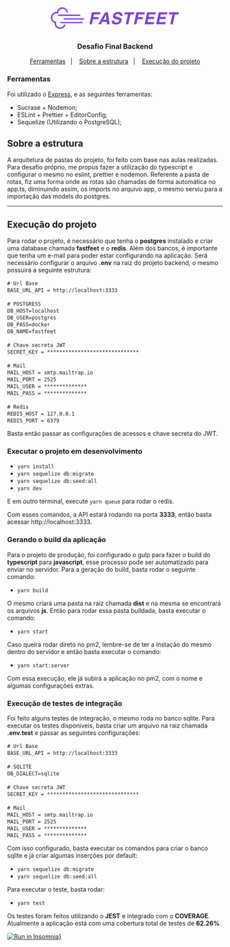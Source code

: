 <h1 align="center">
  <img alt="Fastfeet" title="Fastfeet" src=".github/logo.png" width="300px" />
</h1>

<h3 align="center">
  Desafio Final Backend
</h3>

<p align="center">
<a href="#ferramentas">Ferramentas</a>&nbsp;&nbsp;&nbsp;|&nbsp;&nbsp;&nbsp;
  <a href="#sobre-a-estrutura">Sobre a estrutura</a>&nbsp;&nbsp;&nbsp;|&nbsp;&nbsp;&nbsp;
  <a href="#execução-do-projeto">Execução do projeto</a>
</p>

### **Ferramentas**

Foi utilizado o [Express](https://expressjs.com/), e as seguintes ferramentas:

- Sucrase + Nodemon;
- ESLint + Prettier + EditorConfig;
- Sequelize (Utilizando o PostgreSQL);

## Sobre a estrutura

A arquitetura de pastas do projeto, foi feito com base nas aulas realizadas. Para desafio próprio, me propus fazer a utilização do typescript e configurar o mesmo no eslint, prettier e nodemon. Referente a pasta de rotas, fiz uma forma onde as rotas são chamadas de forma automática no app.ts, diminuindo assim, os imports no arquivo app, o mesmo serviu para a importação das models do postgres.

---

## Execução do projeto

Para rodar o projeto, é necessário que tenha o **postgres** instalado e criar uma database chamada **fastfeet** e o **redis**. Além dos bancos, é importante que tenha um e-mail para poder estar configurando na aplicação. Será necessário configurar o arquivo **.env** na raiz do projeto backend, o mesmo possuirá a seguinte estrutura:

```
# Url Base
BASE_URL_API = http://localhost:3333

# POSTGRESS
DB_HOST=localhost
DB_USER=postgres
DB_PASS=docker
DB_NAME=fastfeet

# Chave secreta JWT
SECRET_KEY = ******************************

# Mail
MAIL_HOST = smtp.mailtrap.io
MAIL_PORT = 2525
MAIL_USER = **************
MAIL_PASS = **************

# Redis
REDIS_HOST = 127.0.0.1
REDIS_PORT = 6379
```

Basta então passar as configurações de acessos e chave secreta do JWT.

### Executar o projeto em desenvolvimento

- <code>yarn install</code>
- <code>yarn sequelize db:migrate</code>
- <code>yarn sequelize db:seed:all</code>
- <code>yarn dev</code>

E em outro terminal, execute <code>yarn queue</code> para rodar o redis.

Com esses comandos, a API estará rodando na porta **3333**, então basta acessar http://localhost:3333.

### Gerando o build da aplicação

Para o projeto de produção, foi configurado o gulp para fazer o build do **typescript** para **javascript**, esse processo pode ser automatizado para enviar no servidor. Para a geração do build, basta rodar o seguinte comando:

- <code>yarn build</code>

O mesmo criará uma pasta na raiz chamada **dist** e na mesma se encontrará os arquivos **js**. Então para rodar essa pasta buildada, basta executar o comando:

- <code>yarn start</code>

Caso queira rodar direto no pm2, lembre-se de ter a instação do mesmo dentro do servidor e então basta executar o comando:

- <code>yarn start:server</code>

Com essa execução, ele já subirá a aplicação no pm2, com o nome e algumas configurações extras.

### Execução de testes de integração

Foi feito alguns testes de integração, o mesmo roda no banco sqlite. Para executar os testes disponiveis, basta criar um arquivo na raiz chamada **.env.test** e passar as seguintes configurações:

```
# Url Base
BASE_URL_API = http://localhost:3333

# SQLITE
DB_DIALECT=sqlite

# Chave secreta JWT
SECRET_KEY = ******************************

# Mail
MAIL_HOST = smtp.mailtrap.io
MAIL_PORT = 2525
MAIL_USER = **************
MAIL_PASS = **************
```

Com isso configurado, basta executar os comandos para criar o banco sqlite e já criar algumas inserções por default:

- <code>yarn sequelize db:migrate</code>
- <code>yarn sequelize db:seed:all</code>

Para executar o teste, basta rodar:

- <code>yarn test</code>

Os testes foram feitos utilizando o **JEST** e integrado com o **COVERAGE**. Atualmente a aplicação está com uma cobertura total de testes de **62.26%**.

[![Run in Insomnia}](https://insomnia.rest/images/run.svg)](https://insomnia.rest/run/?label=FastFeet&uri=https%3A%2F%2Fraw.githubusercontent.com%2Flucas-eduardo%2Ffastfeet%2Fmaster%2Fbackend%2F.github%2Finsomnia.json)
